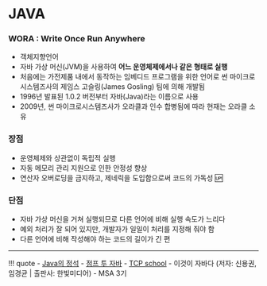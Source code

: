 # JAVA

### WORA : Write Once Run Anywhere

- 객체지향언어
- 자바 가상 머신(JVM)을 사용하여 **어느 운영체제에서나 같은 형태로 실행**
- 처음에는 가전제품 내에서 동작하는 임베디드 프로그램을 위한 언어로 썬 마이크로시스템즈사의 제임스 고슬링(James Gosling) 팀에 의해 개발됨
- 1996년 발표된 1.0.2 버전부터 자바(Java)라는 이름으로 사용
- 2009년, 썬 마이크로시스템즈사가 오라클과 인수 합병됨에 따라 현재는 오라클 소유

### 장점
- 운영체제와 상관없이 독립적 실행
- 자동 메모리 관리 지원으로 인한 안정성 향상
- 연산자 오버로딩을 금지하고, 제네릭을 도입함으로써 코드의 가독성 :up:

### 단점
- 자바 가상 머신을 거쳐 실행되므로 다른 언어에 비해 실행 속도가 느리다
- 예외 처리가 잘 되어 있지만, 개발자가 일일이 처리를 지정해 줘야 함
- 다른 언어에 비해 작성해야 하는 코드의 길이가 긴 편

---

!!! quote
    - [Java의 정석](https://github.com/castello/javajungsuk_basic/tree/master)
    - [점프 투 자바](https://wikidocs.net/book/31)
    - [TCP school](http://www.tcpschool.com/java/intro)
    - 이것이 자바다 (저자: 신용권, 임경균 | 출판사: 한빛미디어)
    - MSA 3기